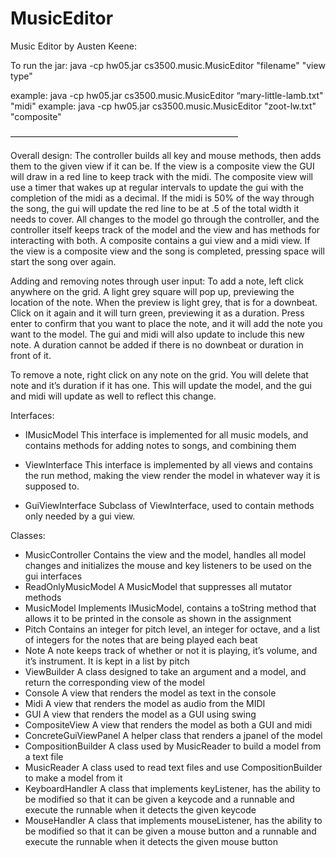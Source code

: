 # MusicEditor
Music Editor by Austen Keene:

To run the jar: 
java -cp hw05.jar cs3500.music.MusicEditor "filename" "view type"

example: java -cp hw05.jar cs3500.music.MusicEditor “mary-little-lamb.txt" "midi"
example: java -cp hw05.jar cs3500.music.MusicEditor "zoot-lw.txt" "composite"

——————————————————————————

Overall design:
The controller builds all key and mouse methods, then adds them to the given view if it can be. If the view is a composite view the GUI will draw in a red line to keep track with the midi. The composite view will use a timer that wakes up at regular intervals to update the gui with the completion of the midi as a decimal. If the midi is 50% of the way through the song, the gui will update the red line to be at .5 of the total width it needs to cover. All changes to the model go through the controller, and the controller itself keeps track of the model and the view and has methods for interacting with both. A composite contains a gui view and a midi view. If the view is a composite view and the song is completed, pressing space will start the song over again.

Adding and removing notes through user input:
To add a note, left click anywhere on the grid. A light grey square will pop up, previewing the location of the note. When the preview is light grey, that is for a downbeat. Click on it again and it will turn green, previewing it as a duration. Press enter to confirm that you want to place the note, and it will add the note you want to the model. The gui and midi will also update to include this new note. A duration cannot be added if there is no downbeat or duration in front of it.

To remove a note, right click on any note on the grid. You will delete that note and it’s duration if it has one. This will update the model, and the gui and midi will update as well to reflect this change.

Interfaces:
 - IMusicModel
	This interface is implemented for all music models, and contains methods for adding notes to songs, and combining them

 - ViewInterface
	This interface is implemented by all views and contains the run method, making the view render the model in whatever way it is supposed to.

 - GuiViewInterface
	Subclass of ViewInterface, used to contain methods only needed by a gui view.

Classes:
 - MusicController
	Contains the view and the model, handles all model changes and initializes the mouse and key listeners to be used on the gui interfaces
 - ReadOnlyMusicModel
	A MusicModel that suppresses all mutator methods
 - MusicModel
	Implements IMusicModel, contains a toString method that allows it to be printed in the console as shown in the assignment
 - Pitch
	Contains an integer for pitch level, an integer for octave, and a list of integers for the notes that are being played each beat
 - Note
	A note keeps track of whether or not it is playing, it’s volume, and it’s instrument. It is kept in a list by pitch
 - ViewBuilder
	A class designed to take an argument and a model, and return the corresponding view of the model
 - Console
	A view that renders the model as text in the console
 - Midi
	A view that renders the model as audio from the MIDI
 - GUI
	A view that renders the model as a GUI using swing
 - CompositeView
	A view that renders the model as both a GUI and midi
 - ConcreteGuiViewPanel
	A helper class that renders a jpanel of the model
 - CompositionBuilder
	A class used by MusicReader to build a model from a text file
 - MusicReader
	A class used to read text files and use CompositionBuilder to make a model from it
 - KeyboardHandler
	A class that implements keyListener, has the ability to be modified so that it can be given a keycode and a runnable and execute the runnable when it detects the 	given keycode
 - MouseHandler
	A class that implements mouseListener, has the ability to be modified so that it can be given a mouse button and a runnable and execute the runnable when it detects the given mouse button
